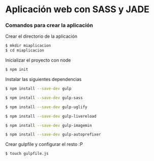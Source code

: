 # Aplicación web con SASS y JADE

### Comandos para crear la aplicación

Crear el directorio de la aplicación
```sh
$ mkdir miaplicacion
$ cd miaplicacion
```

Inicializar el proyecto con node

```sh
$ npm init
```

Instalar las siguientes dependencias

```sh
$ npm install --save-dev gulp
```
```sh
$ npm install --save-dev gulp-sass
```
```sh
$ npm install --save-dev gulp-uglify
```
```sh
$ npm install --save-dev gulp-livereload
```
```sh
$ npm install --save-dev gulp-imagemin
```
```sh
$ npm install --save-dev gulp-autoprefixer
```

Crear gulpfile y configurar el resto :P

```sh
$ touch gulpfile.js
```
